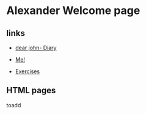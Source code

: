 <head>
	<link rel="shortcut icon" type="image/ico" href="favicon.ico">
</head>
 
# Alexander Welcome page

## links

* [dear john- Diary](/Diary.md)
 
* [Me!](/About_me.md)

* [Exercises](/Exercism.md)

##  HTML pages

toadd

